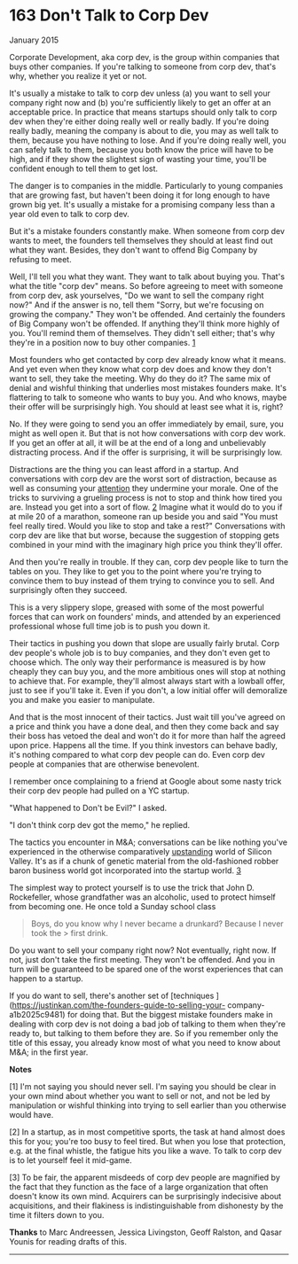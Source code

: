 # 163 Don't Talk to Corp Dev


  
 
  
 January 2015   
  
 Corporate Development, aka corp dev, is the group within companies that buys other companies. If you're talking to someone from corp dev, that's why, whether you realize it yet or not.   
  
 It's usually a mistake to talk to corp dev unless (a) you want to sell your company right now and (b) you're sufficiently likely to get an offer at an acceptable price. In practice that means startups should only talk to corp dev when they're either doing really well or really badly. If you're doing really badly, meaning the company is about to die, you may as well talk to them, because you have nothing to lose. And if you're doing really well, you can safely talk to them, because you both know the price will have to be high, and if they show the slightest sign of wasting your time, you'll be confident enough to tell them to get lost.   
  
 The danger is to companies in the middle. Particularly to young companies that are growing fast, but haven't been doing it for long enough to have grown big yet. It's usually a mistake for a promising company less than a year old even to talk to corp dev.   
  
 But it's a mistake founders constantly make. When someone from corp dev wants to meet, the founders tell themselves they should at least find out what they want. Besides, they don't want to offend Big Company by refusing to meet.   
  
 Well, I'll tell you what they want. They want to talk about buying you. That's what the title "corp dev" means. So before agreeing to meet with someone from corp dev, ask yourselves, "Do we want to sell the company right now?" And if the answer is no, tell them "Sorry, but we're focusing on growing the company." They won't be offended. And certainly the founders of Big Company won't be offended. If anything they'll think more highly of you. You'll remind them of themselves. They didn't sell either; that's why they're in a position now to buy other companies. [1](#dont_talk_to_corp_dev_note1)   
  
 Most founders who get contacted by corp dev already know what it means. And yet even when they know what corp dev does and know they don't want to sell, they take the meeting. Why do they do it? The same mix of denial and wishful thinking that underlies most mistakes founders make. It's flattering to talk to someone who wants to buy you. And who knows, maybe their offer will be surprisingly high. You should at least see what it is, right?   
  
 No. If they were going to send you an offer immediately by email, sure, you might as well open it. But that is not how conversations with corp dev work. If you get an offer at all, it will be at the end of a long and unbelievably distracting process. And if the offer is surprising, it will be surprisingly 
low.  
 
  
 Distractions are the thing you can least afford in a startup. And conversations with corp dev are the worst sort of distraction, because as well as consuming your [attention](top.html) they undermine your morale. One of the tricks to surviving a grueling process is not to stop and think how tired you are. Instead you get into a sort of flow. [2](#dont_talk_to_corp_dev_note2) Imagine what it would do to you if at mile 20 of a marathon, someone ran up beside you and said "You must feel really tired. Would you like to stop and take a rest?" Conversations with corp dev are like that but worse, because the suggestion of stopping gets combined in your mind with the imaginary high price you think they'll offer.   
  
 And then you're really in trouble. If they can, corp dev people like to turn the tables on you. They like to get you to the point where you're trying to convince them to buy instead of them trying to convince you to sell. And surprisingly often they succeed.   
  
 This is a very slippery slope, greased with some of the most powerful forces that can work on founders' minds, and attended by an experienced professional whose full time job is to push you down it.   
  
 Their tactics in pushing you down that slope are usually fairly brutal. Corp dev people's whole job is to buy companies, and they don't even get to choose which. The only way their performance is measured is by how cheaply they can buy you, and the more ambitious ones will stop at nothing to achieve that. For example, they'll almost always start with a lowball offer, just to see if you'll take it. Even if you don't, a low initial offer will demoralize you and make you easier to manipulate.   
  
 And that is the most innocent of their tactics. Just wait till you've agreed on a price and think you have a done deal, and then they come back and say their boss has vetoed the deal and won't do it for more than half the agreed upon price. Happens all the time. If you think investors can behave badly, it's nothing compared to what corp dev people can do. Even corp dev people at companies that are otherwise benevolent.   
  
 I remember once complaining to a friend at Google about some nasty trick their corp dev people had pulled on a YC startup.   
  
 "What happened to Don't be Evil?" I asked.   
  
 "I don't think corp dev got the memo," he replied.   
  
 The tactics you encounter in M&A; conversations can be like nothing you've experienced in the otherwise comparatively [upstanding](mean.html) world of Silicon Valley. It's as if a chunk of genetic material from the old-fashioned robber baron business world got incorporated into the startup world. [3](#dont_talk_to_corp_dev_note3)   
  
 The simplest way to protect yourself is to use the trick that John D. Rockefeller, whose grandfather was an alcoholic, used to protect himself from becoming one. He once told a Sunday school class   
  
 > Boys, do you know why I never became a drunkard? Because I never took the > first drink. 

 Do you want to sell your company right now? Not eventually, right now. If not, just don't take the first meeting. They won't be offended. And you in turn will be guaranteed to be spared one of the worst experiences that can happen to a startup.   
  
 If you do want to sell, there's another set of [techniques ](https://justinkan.com/the-founders-guide-to-selling-your- company-a1b2025c9481) for doing that. But the biggest mistake founders make in dealing with corp dev is not doing a bad job of talking to them when they're ready to, but talking to them before they are. So if you remember only the title of this essay, you already know most of what you need to know about M&A; in the first year.   
  
 
  
 
  
 
  
 
  
 
  
 
  
 
  
 
  
 **Notes**   
  
 <a name=dont_talk_to_corp_dev_note1>[1]</a> I'm not saying you should never sell. I'm saying you should be clear in your own mind about whether you want to sell or not, and not be led by manipulation or wishful thinking into trying to sell earlier than you otherwise would have.   
  
 <a name=dont_talk_to_corp_dev_note2>[2]</a> In a startup, as in most competitive sports, the task at hand almost does this for you; you're too busy to feel tired. But when you lose that protection, e.g. at the final whistle, the fatigue hits you like a wave. To talk to corp dev is to let yourself feel it mid-game.   
  
 <a name=dont_talk_to_corp_dev_note3>[3]</a> To be fair, the apparent misdeeds of corp dev people are magnified by the fact that they function as the face of a large organization that often doesn't know its own mind. Acquirers can be surprisingly indecisive about acquisitions, and their flakiness is indistinguishable from dishonesty by the time it filters down to you.   
  
 **Thanks** to Marc Andreessen, Jessica Livingston, Geoff Ralston, and Qasar Younis for reading drafts of this.   
  
 
  
 
  
 
  
 

 
* * *
 

 

